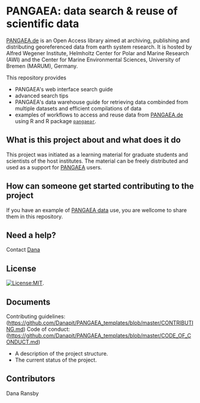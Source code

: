 # PANGAEA: data search & reuse of scientific data
[PANGAEA.de](https://www.pangaea.de "PANGAEA home page") is an Open Access library aimed at archiving, publishing and distributing georeferenced data from earth system research. It is hosted by Alfred Wegener Institute, Helmholtz Center for Polar and Marine Research (AWI) and the Center for Marine Environmental Sciences, University of Bremen (MARUM), Germany.

This repository provides
* PANGAEA's web interface search guide
* advanced search tips
* PANGAEA's data warehouse guide for retrieving data combinded from multiple datasets and efficient compilations of data
* examples of workflows to access and reuse data from  [PANGAEA.de](https://www.pangaea.de "PANGAEA home page") using R and R package [`pangaear`](https://github.com/ropensci/pangaear).

## What is this project about and what does it do
This project was initiated as a learning material for graduate students and scientists of the host institutes. The material can be freely distributed and used as a support for [PANGAEA](https://www.pangaea.de) users.

## How can someone get started contributing to the project
If you have an example of [PANGAEA data](https://www.pangaea.de) use, you are wellcome to share them in this repository.

## Need a help?
Contact [Dana](https://www.awi.de/nc/ueber-uns/organisation/mitarbeiter/daniela-ransby.html "Dana")

## License
[![License:MIT](https://img.shields.io/badge/License-MIT-yellow.svg)](https://opensource.org/licenses/MIT).

## Documents
Contributing guidelines: (https://github.com/Danapit/PANGAEA_templates/blob/master/CONTRIBUTING.md)
Code of conduct: (https://github.com/Danapit/PANGAEA_templates/blob/master/CODE_OF_CONDUCT.md)

* A description of the project structure.
* The current status of the project.

## Contributors
Dana Ransby

